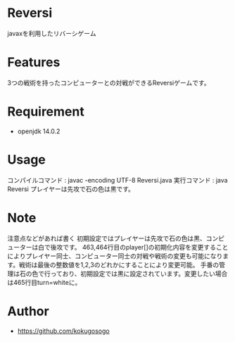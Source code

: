 # Reversi

javaxを利用したリバーシゲーム

# Features

3つの戦術を持ったコンピューターとの対戦ができるReversiゲームです。

# Requirement

* openjdk 14.0.2

# Usage

コンパイルコマンド : javac -encoding UTF-8 Reversi.java
実行コマンド : java Reversi
プレイヤーは先攻で石の色は黒です。

# Note

注意点などがあれば書く
初期設定ではプレイヤーは先攻で石の色は黒、コンピューターは白で後攻です。
463,464行目のplayer[]の初期化内容を変更することによりプレイヤー同士、コンピューター同士の対戦や戦術の変更も可能になります。戦術は最後の整数値を1,2,3のどれかにすることにより変更可能。
手番の管理は石の色で行っており、初期設定では黒に設定されています。変更したい場合は465行目turn=whiteに。

# Author

* https://github.com/kokugosogo
